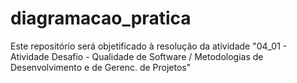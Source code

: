 # diagramacao_pratica
Este repositório será objetificado à resolução da atividade "04_01 - Atividade Desafio - Qualidade de Software / Metodologias de Desenvolvimento e de Gerenc. de Projetos"
